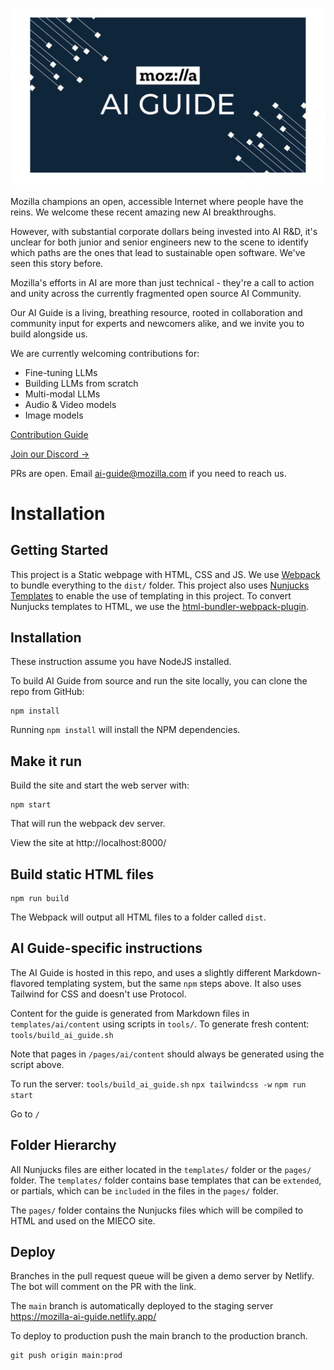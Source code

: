 ![Mozilla AI Guide](/img/blog-header.png)

Mozilla champions an open, accessible Internet where people have the reins. We welcome these recent amazing new AI breakthroughs.

However, with substantial corporate dollars being invested into AI R&D, it's unclear for both junior and senior engineers new to the scene to identify which paths are the ones that lead to sustainable open software. We've seen this story before.  

Mozilla's efforts in AI are more than just technical - they're a call to action and unity across the currently fragmented open source AI Community. 

Our AI Guide is a living, breathing resource, rooted in collaboration and community input for experts and newcomers alike, and we invite you to build alongside us.

We are currently welcoming contributions for:
- Fine-tuning LLMs
- Building LLMs from scratch
- Multi-modal LLMs
- Audio & Video models
- Image models

[Contribution Guide](https://ai-guide.future.mozilla.org/content/contributions/index.html)

[Join our Discord →](https://discord.gg/3egbzTKhdk) 

PRs are open. Email ai-guide@mozilla.com if you need to reach us.

# Installation

## Getting Started

This project is a Static webpage with HTML, CSS and JS. We use [Webpack](https://webpack.js.org/) to bundle everything to the `dist/` folder. This project also uses [Nunjucks Templates](https://mozilla.github.io/nunjucks/) to enable the use of templating in this project. To convert Nunjucks templates to HTML, we use the [html-bundler-webpack-plugin](https://github.com/webdiscus/html-bundler-webpack-plugin).

## Installation
These instruction assume you have NodeJS installed.

To build AI Guide from source and run the site locally, you can
clone the repo from GitHub:

```
npm install
```

Running `npm install` will install the NPM dependencies.

## Make it run

Build the site and start the web server with:

```
npm start
```

That will run the webpack dev server.

View the site at http://localhost:8000/

## Build static HTML files

```
npm run build
```

The Webpack will output all HTML files to a folder called `dist`.

## AI Guide-specific instructions
The AI Guide is hosted in this repo, and uses a slightly different Markdown-flavored templating system, but the same `npm` steps above. It also uses Tailwind for CSS and doesn't use Protocol.

Content for the guide is generated from Markdown files in `templates/ai/content` using scripts in `tools/`.
To generate fresh content:
`tools/build_ai_guide.sh`

Note that pages in `/pages/ai/content` should always be generated using the script above.

To run the server:
`tools/build_ai_guide.sh`
`npx tailwindcss -w` 
`npm run start`

Go to `/`

## Folder Hierarchy  

All Nunjucks files are either located in the `templates/` folder or the `pages/` folder.
The `templates/` folder contains base templates that can be `extended`, or partials, which can be `included` in the files in the `pages/` folder.

The `pages/` folder contains the Nunjucks files which will be compiled to HTML and used on the MIECO site.


## Deploy

Branches in the pull request queue will be given a demo server by Netlify. The bot will comment on the PR with the link.

The `main` branch is automatically deployed to the staging server https://mozilla-ai-guide.netlify.app/

To deploy to production push the main branch to the production branch.

```
git push origin main:prod
```
